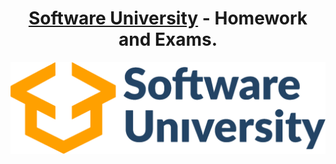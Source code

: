 <h1 align="center"><a href="https://softuni.bg/">Software University</a> - Homework and Exams.</h1>
<img src="https://raw.githubusercontent.com/kcenow/softuni/main/preview.png">
